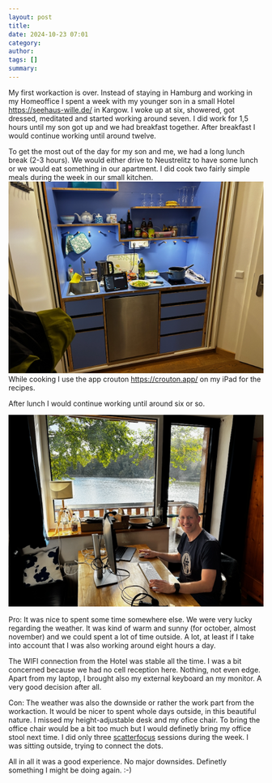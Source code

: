 ```yaml
---
layout: post
title: 
date: 2024-10-23 07:01
category: 
author: 
tags: []
summary: 
---
```

My first workaction is over. Instead of staying in Hamburg and working in my Homeoffice I spent a week with my younger son in a small Hotel <https://seehaus-wille.de/> in Kargow.
I woke up at six, showered, got dressed, meditated and started working around seven. I did work for 1,5 hours until my son got up and we had breakfast together.
After breakfast I would continue working until around twelve.

To get the most out of the day for my son and me, we had a long lunch break (2-3 hours). We would either drive to Neustrelitz to have some lunch or  we would eat something in our apartment.
I did cook two fairly simple meals during the week in our small kitchen.
![Image of the kitchen in the apartment](/assets/workaction_kitchen.png)
While cooking I use the app crouton <https://crouton.app/> on my iPad for the recipes.

After lunch I would continue working until around six or so.

![Me sitting at the table during a beautiful day](/assets/workaction_at_desk.png)

Pro:
It was nice to spent some time somewhere else. We were very lucky regarding the weather. It was kind of warm and sunny (for october, almost november) and we could spent a lot of time outside. A lot, at least if I take into account that I was also working around eight hours a day.

The WIFI connection from the Hotel was stable all the time. I was a bit concerned because we had no cell reception here. Nothing, not even edge.
Apart from my laptop, I brought also my external keyboard an my monitor. A very good decision after all.

Con:
The weather was also the downside or rather the work part from the workaction. It would be nicer to spent whole days outside, in this beautiful nature.
I missed my height-adjustable desk and my ofice chair. To bring the office chair would be a bit too much but I would definetly bring my office stool next time.
I did only three [scatterfocus](https://alexfuerstenau.com/2024/09/10/Scatterfocus.html) sessions during the week. I was sitting outside, trying to connect the dots.

All in all it was a good experience. No major downsides. Definetly something I might be doing again. :-)
